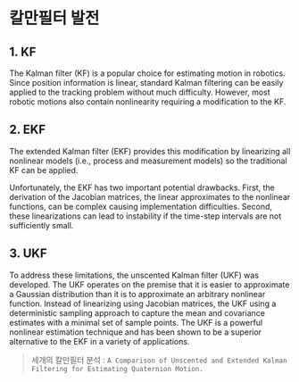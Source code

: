 # 칼만필터 발전 

## 1. KF

The Kalman filter (KF) is a popular choice for estimating motion in robotics. Since position information is linear, standard Kalman filtering can be easily applied to the tracking problem without much difficulty.
However, most robotic motions also contain nonlinearity requiring a modification to the KF.

## 2. EKF

The extended Kalman filter (EKF) provides this modification by linearizing all nonlinear models (i.e., process and measurement models) so the traditional KF can be applied.

Unfortunately, the EKF has two important potential drawbacks. First, the derivation of the Jacobian matrices, the linear approximates to the nonlinear functions, can be complex causing implementation difficulties. Second, these linearizations can lead to instability if the time-step intervals are not sufficiently small.

## 3. UKF

To address these limitations, the unscented Kalman filter (UKF) was developed. The UKF operates on the premise that it is easier to approximate a Gaussian distribution than it is to approximate an arbitrary nonlinear function. Instead of linearizing using Jacobian matrices, the UKF using a deterministic sampling approach to capture the mean and covariance estimates with a minimal set of sample points.
The UKF is a powerful nonlinear estimation technique and has been shown to be a superior alternative to the EKF in a variety of applications.


> 세개의 칼만필터 분석 : `A Comparison of Unscented and Extended Kalman Filtering for Estimating Quaternion Motion.`


